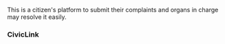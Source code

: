This is a citizen's platform to submit their complaints and organs in charge may resolve it easily.


### CivicLink